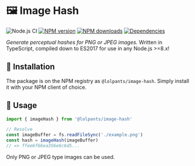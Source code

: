 # 🖼 Image Hash
![Node.js CI](https://github.com/lolPants/image-hash/workflows/Node.js%20CI/badge.svg?branch=master)
[![NPM version](https://img.shields.io/npm/v/@lolpants/image-hash.svg?maxAge=3600)](https://www.npmjs.com/package/@lolpants/image-hash)
[![NPM downloads](https://img.shields.io/npm/dt/@lolpants/image-hash.svg?maxAge=3600)](https://www.npmjs.com/package/@lolpants/image-hash)
[![Dependencies](https://img.shields.io/david/lolpants/image-hash.svg?maxAge=3600)](https://david-dm.org/lolpants/image-hash)

_Generate perceptual hashes for PNG or JPEG images._
Written in TypeScript, compiled down to ES2017 for use in any Node.js >=8.x!

## 💾 Installation
The package is on the NPM registry as `@lolpants/image-hash`. Simply install it with your NPM client of choice.

## 🔧 Usage
```ts
import { imageHash } from '@lolpants/image-hash'

// Resolve
const imageBuffer = fs.readFileSync('./example.png')
const hash = imageHash(imageBuffer)
// => ffee6f66ea356e6c6d5...
```

Only PNG or JPEG type images can be used.
